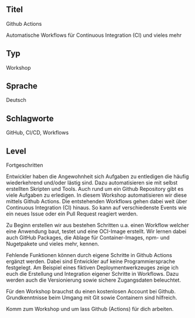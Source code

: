 ## Titel
Github Actions

Automatische Workflows für Continuous Integration (CI) und vieles mehr
## Typ
Workshop

## Sprache
Deutsch

## Schlagworte
GitHub, CI/CD, Workflows

## Level
Fortgeschritten

Entwickler haben die Angewohnheit sich Aufgaben zu entledigen die häufig wiederkehrend und/oder lästig sind. Dazu automatisieren sie mit selbst erstellten Skripten und Tools. Auch rund um ein Github Repository gibt es viele Aufgaben zu erledigen. In diesem Workshop automatisieren wir diese mittels Github Actions. Die entstehenden Workflows gehen dabei weit über Continuous Integration (CI) hinaus. So kann auf verschiedenste Events wie ein neues Issue oder ein Pull Request reagiert werden.

Zu Beginn erstellen wir aus bestehen Schritten u.a. einen Workflow welcher eine Anwendung baut, testet und eine OCI-Image erstellt. Wir lernen dabei auch GitHub Packages, die Ablage für Container-Images, npm- und Nugetpakete und vieles mehr, kennen.

Fehlende Funktionen können durch eigene Schritte in Github Actions ergänzt werden. Dabei sind Entwickler auf keine Programmiersprache festgelegt. Am Beispiel eines fiktiven Deploymentwerkzeuges zeige ich euch die Erstellung und Integration eigener Schritte in Workflows. Dazu werden auch die Versionierung sowie sichere Zugangsdaten beleuchtet.

Für den Workshop brauchst du einen kostenlosen Account bei Github. Grundkenntnisse beim Umgang mit Git sowie Containern sind hilfreich.

Komm zum Workshop und um lass Github (Actions) für dich arbeiten.